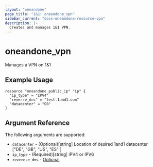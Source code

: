 ```yaml
---
layout: "oneandone"
page_title: "1&1: oneandone_vpn"
sidebar_current: "docs-oneandone-resource-vpn"
description: |-
  Creates and manages 1&1 VPN.
---
```


# oneandone\_vpn

Manages a VPN on 1&1

## Example Usage

```hcl
resource "oneandone_public_ip" "ip" {
  "ip_type" = "IPV4"
  "reverse_dns" = "test.1and1.com"
  "datacenter" = "GB"
}
```

## Argument Reference

The following arguments are supported:

* `datacenter` - (Optional)[string] Location of desired 1and1 datacenter ["DE", "GB", "US", "ES" ]
* `ip_type` - (Required)[string] IPV4 or IPV6
* `reverese_dns` - [Optional](string)


